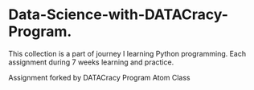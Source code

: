 # Data-Science-with-DATACracy-Program.

This collection is a part of journey I learning Python programming. Each assignment during 7 weeks learning and practice.

Assignment forked by DATACracy Program Atom Class
